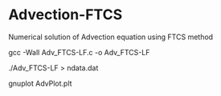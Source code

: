 # Advection-FTCS
Numerical solution of Advection equation using FTCS method

gcc -Wall Adv_FTCS-LF.c -o Adv_FTCS-LF

./Adv_FTCS-LF > ndata.dat

gnuplot AdvPlot.plt
